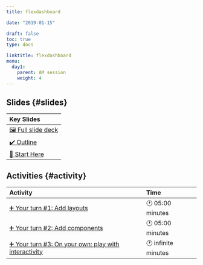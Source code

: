 ```yaml
---
title: flexdashboard

date: "2019-01-15"

draft: false
toc: true
type: docs

linktitle: flexdashboard
menu:
  day1:
    parent: AM session
    weight: 4
---
```





## Slides {#slides}

<table class="table table-hover table-condensed" style="margin-left: auto; margin-right: auto;">
 <thead>
  <tr>
   <th style="text-align:left;"> Key Slides </th>
  </tr>
 </thead>
<tbody>
  <tr>
   <td style="text-align:left;"> <a href="../../../slides/flexdashboard.html#1" style="     ">🖼 Full slide deck</a> </td>
  </tr>
  <tr>
   <td style="text-align:left;"> <a href="../../../slides/flexdashboard.html#outline" style="     ">✔️ Outline</a> </td>
  </tr>
  <tr>
   <td style="text-align:left;"> <a href="../../../slides/flexdashboard.html#start-here" style="     ">📍 Start Here</a> </td>
  </tr>
</tbody>
</table>


## Activities {#activity}


<table class="table table-hover table-condensed" style="margin-left: auto; margin-right: auto;">
 <thead>
  <tr>
   <th style="text-align:left;"> Activity </th>
   <th style="text-align:left;"> Time </th>
  </tr>
 </thead>
<tbody>
  <tr>
   <td style="text-align:left;"> <a href="../../../slides/flexdashboard.html#yourturn1" style="     ">➕ Your turn #1: Add layouts</a> </td>
   <td style="text-align:left;"> 🕐 05:00 minutes </td>
  </tr>
  <tr>
   <td style="text-align:left;"> <a href="../../../slides/flexdashboard.html#yourturn2" style="     ">➕ Your turn #2: Add components</a> </td>
   <td style="text-align:left;"> 🕐 05:00 minutes </td>
  </tr>
  <tr>
   <td style="text-align:left;"> <a href="../../../slides/flexdashboard.html#block3" style="     ">➕ Your turn #3: On your own: play with interactivity</a> </td>
   <td style="text-align:left;"> 🕐 infinite minutes </td>
  </tr>
</tbody>
</table>
